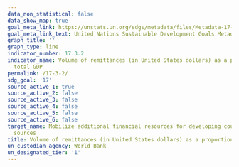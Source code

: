 ```yaml
---
data_non_statistical: false
data_show_map: true
goal_meta_link: https://unstats.un.org/sdgs/metadata/files/Metadata-17-03-02.pdf
goal_meta_link_text: United Nations Sustainable Development Goals Metadata (pdf 468kB)
graph_title: ''
graph_type: line
indicator_number: 17.3.2
indicator_name: Volume of remittances (in United States dollars) as a proportion of
  total GDP
permalink: /17-3-2/
sdg_goal: '17'
source_active_1: true
source_active_2: false
source_active_3: false
source_active_4: false
source_active_5: false
source_active_6: false
target_name: Mobilize additional financial resources for developing countries from multiple
  sources
title: Volume of remittances (in United States dollars) as a proportion of total GDP
un_custodian_agency: World Bank
un_designated_tier: '1'
---
```


